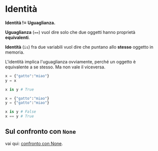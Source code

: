 # Identità

**Identità != Uguaglianza.**

**Uguaglianza** (`==`) vuol dire solo che due oggetti hanno
proprietà **equivalenti**.

**Identità** (`is`) fra due variabili vuol dire che puntano
allo **stesso** oggetto in memoria.


L'identità implica l'uguaglianza ovviamente, perché un oggetto è equivalente a se stesso. Ma non vale il viceversa.


```python
x = {"gatto":"miao"}
y = x

x is y # True

x = {"gatto":"miao"}
y = {"gatto":"miao"}

x is y # False
x == y # True
```

## Sul confronto con `None`

vai qui: [confronto con None](./0_confronto-none.md).